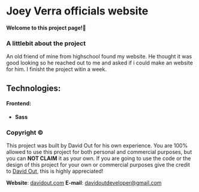 # Joey Verra officials website
**Welcome to this project page!👋**

### A littlebit about the project
An old friend of mine from highschool found my website. 
He thought it was good looking so he reached out to me and asked if i could make an website for him.
I finisht the project witin a week.

## Technologies:
 #### Frontend:
  - **Sass**

### Copyright ©
This project was built by David Out for his own experience.
You are 100% allowed to use this project for both personal and commercial purposes, but you can **NOT CLAIM** it as your own.
If you are going to use the code or the design of this project for your own or commercial purposes give the credit to [David Out](https://github.com/DavidOut03/), this is highly appreciated!

**Website**: [davidout.com](https://www.davidout.com/)
**E-mail**: davidoutdeveloper@gmail.com

